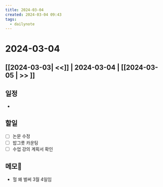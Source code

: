 ```yaml
---
title: 2024-03-04
created: 2024-03-04 09:43
tags:
  - dailynote
---
```

# 2024-03-04
## [[2024-03-03| <<]] | 2024-03-04 | [[2024-03-05 | >> ]]

## 일정
- 

## 할일
- [ ] 논문 수정
- [ ] 밥그릇 카운팅
- [ ] 수업 강의 계획서 확인

## 메모
- 헐 왜 벌써 3월 4일임
